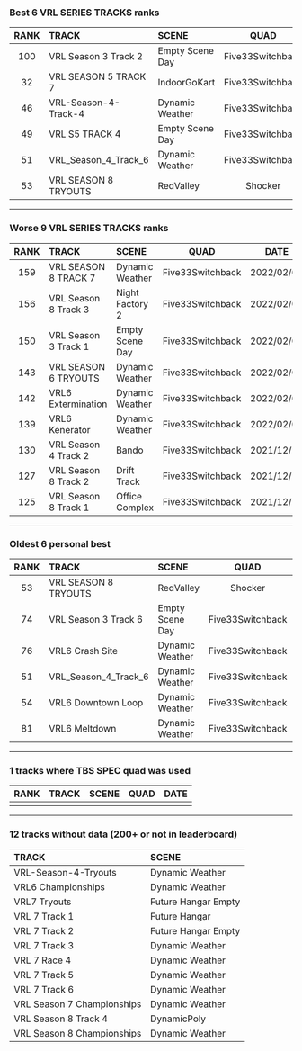 ### Best 6 VRL SERIES TRACKS ranks
|RANK|TRACK|SCENE|QUAD|DATE|
|:---:|:---|:---|:---:|:---:|
|100|VRL Season 3 Track 2|Empty Scene Day|Five33Switchback|2022/02/08|
|32|VRL SEASON 5 TRACK 7|IndoorGoKart|Five33Switchback|2022/02/09|
|46|VRL-Season-4-Track-4|Dynamic Weather|Five33Switchback|2021/12/15|
|49|VRL S5 TRACK 4|Empty Scene Day|Five33Switchback|2021/12/18|
|51|VRL_Season_4_Track_6|Dynamic Weather|Five33Switchback|2021/10/27|
|53|VRL SEASON 8 TRYOUTS|RedValley|Shocker|2021/10/10|
---
### Worse 9 VRL SERIES TRACKS ranks
|RANK|TRACK|SCENE|QUAD|DATE|
|:---:|:---|:---|:---:|:---:|
|159|VRL SEASON 8 TRACK 7|Dynamic Weather|Five33Switchback|2022/02/05|
|156|VRL Season 8 Track 3|Night Factory 2|Five33Switchback|2022/02/08|
|150|VRL Season 3 Track 1|Empty Scene Day|Five33Switchback|2022/02/05|
|143|VRL SEASON 6 TRYOUTS|Dynamic Weather|Five33Switchback|2022/02/05|
|142|VRL6 Extermination|Dynamic Weather|Five33Switchback|2022/02/04|
|139|VRL6 Kenerator|Dynamic Weather|Five33Switchback|2022/02/03|
|130|VRL Season 4 Track 2|Bando|Five33Switchback|2021/12/17|
|127|VRL Season 8 Track 2|Drift Track|Five33Switchback|2021/12/16|
|125|VRL Season 8 Track 1|Office Complex|Five33Switchback|2021/12/17|
---
### Oldest 6 personal best
|RANK|TRACK|SCENE|QUAD|DATE|
|:---:|:---|:---|:---:|:---:|
|53|VRL SEASON 8 TRYOUTS|RedValley|Shocker|2021/10/10|
|74|VRL Season 3 Track 6|Empty Scene Day|Five33Switchback|2021/10/26|
|76|VRL6 Crash Site|Dynamic Weather|Five33Switchback|2021/10/27|
|51|VRL_Season_4_Track_6|Dynamic Weather|Five33Switchback|2021/10/27|
|54|VRL6 Downtown Loop|Dynamic Weather|Five33Switchback|2021/12/15|
|81|VRL6 Meltdown|Dynamic Weather|Five33Switchback|2021/12/15|
---
### 1 tracks where TBS SPEC quad was used
|RANK|TRACK|SCENE|QUAD|DATE|
|:---:|:---|:---|:---:|:---:|
||||||
---
### 12 tracks without data (200+ or not in leaderboard)
|TRACK|SCENE|
|:---|:---|
|VRL-Season-4-Tryouts|Dynamic Weather|
|VRL6 Championships|Dynamic Weather|
|VRL7 Tryouts|Future Hangar Empty|
|VRL 7 Track 1|Future Hangar|
|VRL 7 Track 2|Future Hangar Empty|
|VRL 7 Track 3|Dynamic Weather|
|VRL 7 Race 4|Dynamic Weather|
|VRL 7 Track 5|Dynamic Weather|
|VRL 7 Track 6|Dynamic Weather|
|VRL Season 7 Championships|Dynamic Weather|
|VRL Season 8 Track 4|DynamicPoly|
|VRL Season 8 Championships|Dynamic Weather|
